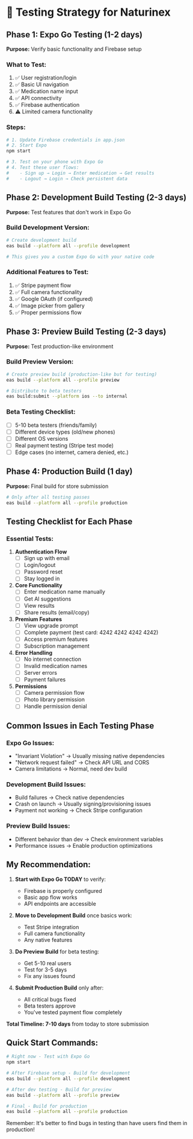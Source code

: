 # 🧪 Testing Strategy for Naturinex

## Phase 1: Expo Go Testing (1-2 days)
**Purpose:** Verify basic functionality and Firebase setup

### What to Test:
1. ✅ User registration/login
2. ✅ Basic UI navigation
3. ✅ Medication name input
4. ✅ API connectivity
5. ✅ Firebase authentication
6. ⚠️ Limited camera functionality

### Steps:
```bash
# 1. Update Firebase credentials in app.json
# 2. Start Expo
npm start

# 3. Test on your phone with Expo Go
# 4. Test these user flows:
#    - Sign up → Login → Enter medication → Get results
#    - Logout → Login → Check persistent data
```

## Phase 2: Development Build Testing (2-3 days)
**Purpose:** Test features that don't work in Expo Go

### Build Development Version:
```bash
# Create development build
eas build --platform all --profile development

# This gives you a custom Expo Go with your native code
```

### Additional Features to Test:
1. ✅ Stripe payment flow
2. ✅ Full camera functionality
3. ✅ Google OAuth (if configured)
4. ✅ Image picker from gallery
5. ✅ Proper permissions flow

## Phase 3: Preview Build Testing (2-3 days)
**Purpose:** Test production-like environment

### Build Preview Version:
```bash
# Create preview build (production-like but for testing)
eas build --platform all --profile preview

# Distribute to beta testers
eas build:submit --platform ios --to internal
```

### Beta Testing Checklist:
- [ ] 5-10 beta testers (friends/family)
- [ ] Different device types (old/new phones)
- [ ] Different OS versions
- [ ] Real payment testing (Stripe test mode)
- [ ] Edge cases (no internet, camera denied, etc.)

## Phase 4: Production Build (1 day)
**Purpose:** Final build for store submission

```bash
# Only after all testing passes
eas build --platform all --profile production
```

## Testing Checklist for Each Phase

### Essential Tests:
1. **Authentication Flow**
   - [ ] Sign up with email
   - [ ] Login/logout
   - [ ] Password reset
   - [ ] Stay logged in

2. **Core Functionality**
   - [ ] Enter medication name manually
   - [ ] Get AI suggestions
   - [ ] View results
   - [ ] Share results (email/copy)

3. **Premium Features**
   - [ ] View upgrade prompt
   - [ ] Complete payment (test card: 4242 4242 4242 4242)
   - [ ] Access premium features
   - [ ] Subscription management

4. **Error Handling**
   - [ ] No internet connection
   - [ ] Invalid medication names
   - [ ] Server errors
   - [ ] Payment failures

5. **Permissions**
   - [ ] Camera permission flow
   - [ ] Photo library permission
   - [ ] Handle permission denial

## Common Issues in Each Testing Phase

### Expo Go Issues:
- "Invariant Violation" → Usually missing native dependencies
- "Network request failed" → Check API URL and CORS
- Camera limitations → Normal, need dev build

### Development Build Issues:
- Build failures → Check native dependencies
- Crash on launch → Usually signing/provisioning issues
- Payment not working → Check Stripe configuration

### Preview Build Issues:
- Different behavior than dev → Check environment variables
- Performance issues → Enable production optimizations

## My Recommendation:

1. **Start with Expo Go TODAY** to verify:
   - Firebase is properly configured
   - Basic app flow works
   - API endpoints are accessible

2. **Move to Development Build** once basics work:
   - Test Stripe integration
   - Full camera functionality
   - Any native features

3. **Do Preview Build** for beta testing:
   - Get 5-10 real users
   - Test for 3-5 days
   - Fix any issues found

4. **Submit Production Build** only after:
   - All critical bugs fixed
   - Beta testers approve
   - You've tested payment flow completely

**Total Timeline: 7-10 days** from today to store submission

## Quick Start Commands:
```bash
# Right now - Test with Expo Go
npm start

# After Firebase setup - Build for development
eas build --platform all --profile development

# After dev testing - Build for preview
eas build --platform all --profile preview

# Final - Build for production
eas build --platform all --profile production
```

Remember: It's better to find bugs in testing than have users find them in production!